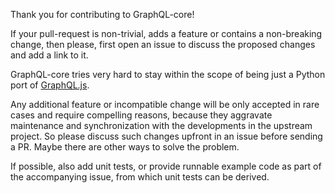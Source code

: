Thank you for contributing to GraphQL-core!

If your pull-request is non-trivial, adds a feature or contains a non-breaking change,
then please, first open an issue to discuss the proposed changes and add a link to it.

GraphQL-core tries very hard to stay within the scope of being just a Python port
of [GraphQL.js](https://github.com/graphql/graphql-js).

Any additional feature  or incompatible change will be only accepted in rare cases
and require compelling reasons, because they aggravate maintenance and synchronization
with the developments in the upstream project. So please discuss such changes upfront
in an issue before sending a PR. Maybe there are other ways to solve the problem.

If possible, also add unit tests, or provide runnable example code as part of the
accompanying issue, from which unit tests can be derived.
